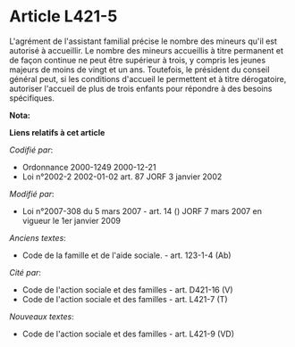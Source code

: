 # Article L421-5

L'agrément de l'assistant familial précise le nombre des mineurs qu'il est autorisé à accueillir. Le nombre des mineurs
accueillis à titre permanent et de façon continue ne peut être supérieur à trois, y compris les jeunes majeurs de moins de
vingt et un ans. Toutefois, le président du conseil général peut, si les conditions d'accueil le permettent et à titre
dérogatoire, autoriser l'accueil de plus de trois enfants pour répondre à des besoins spécifiques.

**Nota:**



**Liens relatifs à cet article**

_Codifié par_:

  - Ordonnance 2000-1249 2000-12-21
  - Loi n°2002-2 2002-01-02 art. 87 JORF 3 janvier 2002

_Modifié par_:

  - Loi n°2007-308 du 5 mars 2007 - art. 14 () JORF 7 mars 2007 en vigueur le 1er janvier 2009

_Anciens textes_:

  - Code de la famille et de l'aide sociale. - art. 123-1-4 (Ab)

_Cité par_:

  - Code de l'action sociale et des familles - art. D421-16 (V)
  - Code de l'action sociale et des familles - art. L421-7 (T)

_Nouveaux textes_:

  - Code de l'action sociale et des familles - art. L421-9 (VD)
